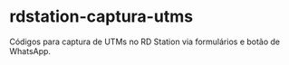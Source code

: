 # rdstation-captura-utms
Códigos para captura de UTMs no RD Station via formulários e botão de WhatsApp.
